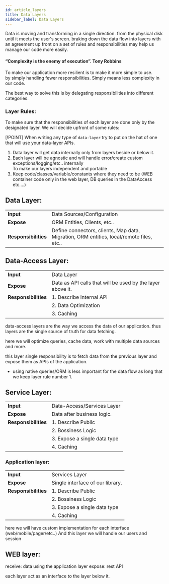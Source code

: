 ```yaml
---
id: article_layers
title: Data Layers
sidebar_label: Data Layers
---
```


Data is moving and transforming in a single direction. from the physical disk until it meets the user's screen.
braking down the data flow into layers with an agreement up front on a set of rules and responsibilities may help us manage our code more easily.


####  “Complexity is the enemy of execution”. Tony Robbins

To make our application more resilient is to make it more simple to use.   
by simply handling fewer responsibilities. 
Simply means less complexity in our code.

The best way to solve this is by delegating responsibilities into different categories.
  

### Layer Rules:

To make sure that the responsibilities of each layer are done only by the designated layer. 
We will decide upfront of some rules:


[!POINT] When writing any type of `data-layer` try to put on the hat of one that will use your data-layer APIs.  

1. Data layer will get data internally only from layers beside or below it.    
2. Each layer will be agnostic and will handle error/create custom exceptions/logging/etc.. internally   
   To make our layers independent and portable
3. Keep code/classes/variable/constants where they need to be (WEB container code only in the web layer, DB queries in the DataAccess etc....)   

## Data Layer:
<table><tr>
        <td><b>Input</b></td>
        <td>Data Sources/Configuration</td>
    </tr><tr>
        <td><b>Expose</b></td>
        <td>ORM Entities, Clients, etc..</td>
    </tr><tr>
        <td><b>Responsibilities</b></td>
        <td>Define connectors, clients, Map data, Migration, ORM entities, local/remote files, etc..</td>
</tr></table>


## Data-Access Layer:

<table><tr>
        <td><b>Input</b></td>
        <td>Data Layer</td>
    </tr><tr>
        <td><b>Expose</b></td>
        <td>Data as API calls that will be used by the layer above it.</td>
    </tr><tr>
        <td><b>Responsibilities</b></td>
        <td>
            1. Describe Internal API  
        </td>
    </tr><tr><td></td><td>2. Data Optimization</td>
    </tr><tr><td></td><td>3. Caching</td>
</tr></table>


data-access layers are the way we access the data of our application. thus layers are the single source of truth for data fetching.

here we will optimize queries, cache data, work with multiple data sources and more.

this layer single responsibility is to fetch data from the previous layer and expose them as APIs of the application.

* using native queries/ORM is less important for the data flow as long that we keep layer rule number 1.

## Service Layer:

<table><tr>
        <td><b>Input</b></td>
        <td>Data-Access/Services Layer</td>
    </tr><tr>
        <td><b>Expose</b></td>
        <td>Data after business logic.</td>
    </tr><tr>
        <td><b>Responsibilities</b></td>
        <td>
            1. Describe Public  
        </td>
    </tr><tr><td></td><td>2. Bossiness Logic</td>
    </tr><tr><td></td><td>3. Expose a single data type</td>
    </tr><tr><td></td><td>4. Caching</td>
</tr></table>

### Application layer:

<table><tr>
        <td><b>Input</b></td>
        <td>Services Layer</td>
    </tr><tr>
        <td><b>Expose</b></td>
        <td>Single interface of our library.</td>
    </tr><tr>
        <td><b>Responsibilities</b></td>
        <td>
            1. Describe Public  
        </td>
    </tr><tr><td></td><td>2. Bossiness Logic</td>
    </tr><tr><td></td><td>3. Expose a single data type</td>
    </tr><tr><td></td><td>4. Caching</td>
</tr></table>


here we will have custom implementation for each interface (web/mobile/pager/etc..)
And this layer we will handle our users and session

## WEB layer:
receive: data using the application layer
expose: rest API

each layer act as an interface to the layer below it.


